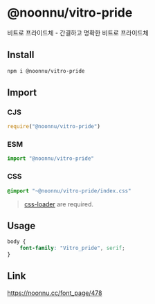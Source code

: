# @noonnu/vitro-pride
비트로 프라이드체 - 간결하고 명확한 비트로 프라이드체

## Install
```sh
npm i @noonnu/vitro-pride
```
## Import
### CJS
```js
require("@noonnu/vitro-pride")
```
### ESM
```js
import "@noonnu/vitro-pride"
```
### CSS 
```css
@import "~@noonnu/vitro-pride/index.css"
```
> [css-loader](https://github.com/webpack-contrib/css-loader) are required.

## Usage
```css
body {
    font-family: "Vitro_pride", serif;
}
```

## Link
https://noonnu.cc/font_page/478